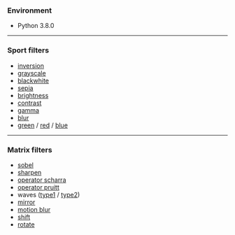 ### Environment
- Python 3.8.0
---
### Sport filters
- [inversion](https://github.com/E-Kozyreva/graphics_lab1/blob/main/output/spot/inversion.jpg?raw=true)
- [grayscale](https://github.com/E-Kozyreva/graphics_lab1/blob/main/output/spot/grayscale.jpg?raw=true)
- [blackwhite](https://github.com/E-Kozyreva/graphics_lab1/blob/main/output/spot/blackwhite.jpg?raw=true)
- [sepia](https://github.com/E-Kozyreva/graphics_lab1/blob/main/output/spot/sepia.jpg?raw=true)
- [brightness](https://github.com/E-Kozyreva/graphics_lab1/blob/main/output/spot/brightness.jpg?raw=true)
- [contrast](https://github.com/E-Kozyreva/graphics_lab1/blob/main/output/spot/contrast.jpg?raw=true)
- [gamma](https://github.com/E-Kozyreva/graphics_lab1/blob/main/output/spot/gamma.jpg?raw=true) 
- [blur](https://github.com/E-Kozyreva/graphics_lab1/blob/main/output/spot/blur.jpg?raw=true)
- [green](https://github.com/E-Kozyreva/graphics_lab1/blob/main/output/spot/green.jpg?raw=true) / [red](https://github.com/E-Kozyreva/graphics_lab1/blob/main/output/spot/red.jpg?raw=true) / [blue](https://github.com/E-Kozyreva/graphics_lab1/blob/main/output/spot/blue.jpg?raw=true)
---
### Matrix filters
- [sobel](https://github.com/E-Kozyreva/graphics_lab1/blob/main/output/matrix/sobel.jpg?raw=true)
- [sharpen](https://github.com/E-Kozyreva/graphics_lab1/blob/main/output/matrix/sharpen.jpg?raw=true)
- [operator scharra](https://github.com/E-Kozyreva/graphics_lab1/blob/main/output/matrix/operator_scharra.jpg?raw=true)
- [operator pruitt](https://github.com/E-Kozyreva/graphics_lab1/blob/main/output/matrix/operator_pruitt.jpg?raw=true)
- waves ([type1](https://github.com/E-Kozyreva/graphics_lab1/blob/main/output/matrix/waves_1.jpg?raw=true) / [type2](https://github.com/E-Kozyreva/graphics_lab1/blob/main/output/matrix/waves_2.jpg?raw=true))
- [mirror](https://github.com/E-Kozyreva/graphics_lab1/blob/main/output/matrix/mirror.jpg?raw=true)
- [motion blur](https://github.com/E-Kozyreva/graphics_lab1/blob/main/output/matrix/motion_blur.jpg?raw=true)
- [shift](https://github.com/E-Kozyreva/graphics_lab1/blob/main/output/matrix/shift.jpg?raw=true)
- [rotate](https://github.com/E-Kozyreva/graphics_lab1/blob/main/output/matrix/rotate.jpg?raw=true)
